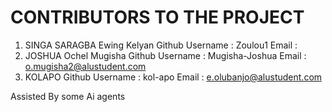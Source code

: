 # CONTRIBUTORS TO THE PROJECT

1. SINGA SARAGBA Ewing Kelyan
   Github Username : Zoulou1
   Email :
2. JOSHUA Ochel Mugisha
   Github Username : Mugisha-Joshua
   Email : o.mugisha2@alustudent.com
3. KOLAPO
   Github Username : kol-apo
   Email : e.olubanjo@alustudent.com

Assisted By some Ai agents